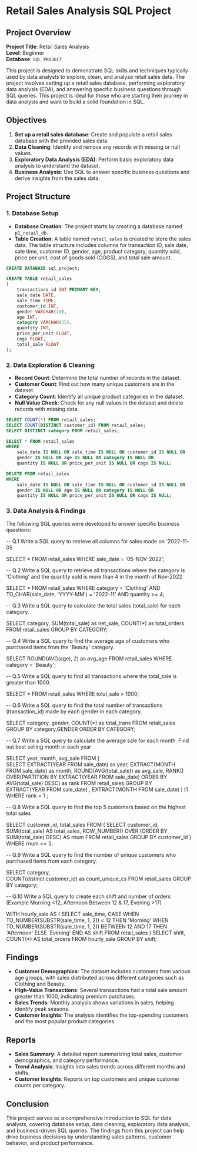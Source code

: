 # Retail Sales Analysis SQL Project

## Project Overview

**Project Title**: Retail Sales Analysis  
**Level**: Beginner  
**Database**: `SQL_PROJECT`

This project is designed to demonstrate SQL skills and techniques typically used by data analysts to explore, clean, and analyze retail sales data. The project involves setting up a retail sales database, performing exploratory data analysis (EDA), and answering specific business questions through SQL queries. This project is ideal for those who are starting their journey in data analysis and want to build a solid foundation in SQL.

## Objectives

1. **Set up a retail sales database**: Create and populate a retail sales database with the provided sales data.
2. **Data Cleaning**: Identify and remove any records with missing or null values.
3. **Exploratory Data Analysis (EDA)**: Perform basic exploratory data analysis to understand the dataset.
4. **Business Analysis**: Use SQL to answer specific business questions and derive insights from the sales data.

## Project Structure

### 1. Database Setup

- **Database Creation**: The project starts by creating a database named `p1_retail_db`.
- **Table Creation**: A table named `retail_sales` is created to store the sales data. The table structure includes columns for transaction ID, sale date, sale time, customer ID, gender, age, product category, quantity sold, price per unit, cost of goods sold (COGS), and total sale amount.

```sql
CREATE DATABASE sql_project;

CREATE TABLE retail_sales
(
    transactions_id INT PRIMARY KEY,
    sale_date DATE,	
    sale_time TIME,
    customer_id INT,	
    gender VARCHAR(10),
    age INT,
    category VARCHAR(35),
    quantity INT,
    price_per_unit FLOAT,	
    cogs FLOAT,
    total_sale FLOAT
);
```

### 2. Data Exploration & Cleaning

- **Record Count**: Determine the total number of records in the dataset.
- **Customer Count**: Find out how many unique customers are in the dataset.
- **Category Count**: Identify all unique product categories in the dataset.
- **Null Value Check**: Check for any null values in the dataset and delete records with missing data.

```sql
SELECT COUNT(*) FROM retail_sales;
SELECT COUNT(DISTINCT customer_id) FROM retail_sales;
SELECT DISTINCT category FROM retail_sales;

SELECT * FROM retail_sales
WHERE 
    sale_date IS NULL OR sale_time IS NULL OR customer_id IS NULL OR 
    gender IS NULL OR age IS NULL OR category IS NULL OR 
    quantity IS NULL OR price_per_unit IS NULL OR cogs IS NULL;

DELETE FROM retail_sales
WHERE 
    sale_date IS NULL OR sale_time IS NULL OR customer_id IS NULL OR 
    gender IS NULL OR age IS NULL OR category IS NULL OR 
    quantity IS NULL OR price_per_unit IS NULL OR cogs IS NULL;
```

### 3. Data Analysis & Findings

The following SQL queries were developed to answer specific business questions:

-- Q.1 Write a SQL query to retrieve all columns for sales made on '2022-11-05

SELECT *
FROM retail_sales
WHERE sale_date = '05-NOV-2022';


-- Q.2 Write a SQL query to retrieve all transactions where the category is 'Clothing' and the quantity sold is more than 4 in the month of Nov-2022

SELECT 
  *
FROM retail_sales
WHERE 
    category = 'Clothing'
    AND 
    TO_CHAR(sale_date, 'YYYY-MM') = '2022-11'
    AND
    quantity >= 4;


-- Q.3 Write a SQL query to calculate the total sales (total_sale) for each category.

SELECT 
    category,
    SUM(total_sale) as net_sale,
    COUNT(*) as total_orders
FROM retail_sales
GROUP BY CATEGORY;

-- Q.4 Write a SQL query to find the average age of customers who purchased items from the 'Beauty' category.

SELECT
    ROUND(AVG(age), 2) as avg_age
FROM retail_sales
WHERE category = 'Beauty';


-- Q.5 Write a SQL query to find all transactions where the total_sale is greater than 1000.

SELECT * FROM retail_sales
WHERE total_sale > 1000;


-- Q.6 Write a SQL query to find the total number of transactions (transaction_id) made by each gender in each category.

SELECT 
    category,
    gender,
    COUNT(*) as total_trans
FROM retail_sales
GROUP BY 
    category,GENDER
ORDER BY CATEGORY;


-- Q.7 Write a SQL query to calculate the average sale for each month. Find out best selling month in each year

SELECT 
       year,
       month,
    avg_sale
FROM 
(    
SELECT 
    EXTRACT(YEAR FROM sale_date) as year,
    EXTRACT(MONTH FROM sale_date) as month,
    ROUND(AVG(total_sale)) as avg_sale,
    RANK() OVER(PARTITION BY EXTRACT(YEAR FROM sale_date) ORDER BY AVG(total_sale) DESC) as rank
FROM retail_sales
GROUP BY 
    EXTRACT(YEAR FROM sale_date) ,
    EXTRACT(MONTH FROM sale_date)
) t1
WHERE rank = 1
;


-- Q.8 Write a SQL query to find the top 5 customers based on the highest total sales 

SELECT 
    customer_id,
    total_sales
FROM 
(
    SELECT 
        customer_id,
        SUM(total_sale) AS total_sales,
        ROW_NUMBER() OVER (ORDER BY SUM(total_sale) DESC) AS rnum
    FROM retail_sales
    GROUP BY customer_id
)
WHERE rnum <= 5;

-- Q.9 Write a SQL query to find the number of unique customers who purchased items from each category.


SELECT 
    category,    
    COUNT(distinct customer_id) as count_unique_cs
FROM retail_sales
GROUP BY category;



-- Q.10 Write a SQL query to create each shift and number of orders (Example Morning <12, Afternoon Between 12 & 17, Evening >17)

WITH hourly_sale AS
(
    SELECT
        sale_time,
        CASE
            WHEN TO_NUMBER(SUBSTR(sale_time, 1, 2)) < 12 THEN 'Morning'
            WHEN TO_NUMBER(SUBSTR(sale_time, 1, 2)) BETWEEN 12 AND 17 THEN 'Afternoon'
            ELSE 'Evening'
        END AS shift
    FROM retail_sales
)
SELECT 
    shift,
    COUNT(*) AS total_orders
FROM hourly_sale
GROUP BY shift; 

## Findings

- **Customer Demographics**: The dataset includes customers from various age groups, with sales distributed across different categories such as Clothing and Beauty.
- **High-Value Transactions**: Several transactions had a total sale amount greater than 1000, indicating premium purchases.
- **Sales Trends**: Monthly analysis shows variations in sales, helping identify peak seasons.
- **Customer Insights**: The analysis identifies the top-spending customers and the most popular product categories.

## Reports

- **Sales Summary**: A detailed report summarizing total sales, customer demographics, and category performance.
- **Trend Analysis**: Insights into sales trends across different months and shifts.
- **Customer Insights**: Reports on top customers and unique customer counts per category.

## Conclusion

This project serves as a comprehensive introduction to SQL for data analysts, covering database setup, data cleaning, exploratory data analysis, and business-driven SQL queries. The findings from this project can help drive business decisions by understanding sales patterns, customer behavior, and product performance.

